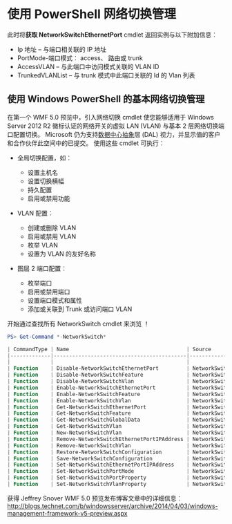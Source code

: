 # 使用 PowerShell 网络切换管理

此时将**获取 NetworkSwitchEthernetPort** cmdlet 返回实例与以下附加信息︰
-   Ip 地址 – 与端口相关联的 IP 地址
-   PortMode-端口模式︰ access、 路由或 trunk
-   AccessVLAN – 与此端口中访问模式关联的 VLAN ID
-   TrunkedVLANList – 与 trunk 模式中此端口关联的 Id 的 Vlan 列表

## 使用 Windows PowerShell 的基本网络切换管理
在第一个 WMF 5.0 预览中，引入网络切换 cmdlet 使您能够适用于 Windows Server 2012 R2 徽标认证的网络开关的虚拟 LAN (VLAN) 与基本 2 层网络切换端口配置切换。 Microsoft 仍为支持[数据中心抽象](http://technet.microsoft.com/en-us/cloud/dal.aspx)层 (DAL) 视力，并显示值的客户和合作伙伴此空间中的已提交。 使用这些 cmdlet 可执行︰

-   全局切换配置，如︰
    -   设置主机名
    -   设置切换横幅
    -   持久配置
    -   启用或禁用功能

-   VLAN 配置︰
    -   创建或删除 VLAN
    -   启用或禁用 VLAN
    -   枚举 VLAN
    -   设置为 VLAN 的友好名称

-   图层 2 端口配置︰
    -   枚举端口
    -   启用或禁用端口
    -   设置端口模式和属性
    -   添加或关联到 Trunk 或访问端口 VLAN

开始通过查找所有 NetworkSwitch cmdlet 来浏览 ！

```powershell
PS> Get-Command *-NetworkSwitch*

| CommandType | Name                                      | Source        |
|-------------|-------------------------------------------|---------------|
|             |                                           |               |
| Function    | Disable-NetworkSwitchEthernetPort         | NetworkSwitch |
| Function    | Disable-NetworkSwitchFeature              | NetworkSwitch |
| Function    | Disable-NetworkSwitchVlan                 | NetworkSwitch |
| Function    | Enable-NetworkSwitchEthernetPort          | NetworkSwitch |
| Function    | Enable-NetworkSwitchFeature               | NetworkSwitch |
| Function    | Enable-NetworkSwitchVlan                  | NetworkSwitch |
| Function    | Get-NetworkSwitchEthernetPort             | NetworkSwitch |
| Function    | Get-NetworkSwitchFeature                  | NetworkSwitch |
| Function    | Get-NetworkSwitchGlobalData               | NetworkSwitch |
| Function    | Get-NetworkSwitchVlan                     | NetworkSwitch |
| Function    | New-NetworkSwitchVlan                     | NetworkSwitch |
| Function    | Remove-NetworkSwitchEthernetPortIPAddress | NetworkSwitch |
| Function    | Remove-NetworkSwitchVlan                  | NetworkSwitch |
| Function    | Restore-NetworkSwitchConfiguration        | NetworkSwitch |
| Function    | Save-NetworkSwitchConfiguration           | NetworkSwitch |
| Function    | Set-NetworkSwitchEthernetPortIPAddress    | NetworkSwitch |
| Function    | Set-NetworkSwitchPortMode                 | NetworkSwitch |
| Function    | Set-NetworkSwitchPortProperty             | NetworkSwitch |
| Function    | Set-NetworkSwitchVlanProperty             | NetworkSwitch |
```

获得 Jeffrey Snover WMF 5.0 预览发布博客文章中的详细信息︰ <http://blogs.technet.com/b/windowsserver/archive/2014/04/03/windows-management-framework-v5-preview.aspx>
